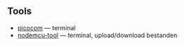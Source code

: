 
## Tools

 * [picocom](https://github.com/npat-efault/picocom) — terminal
 * [nodemcu-tool](https://www.npmjs.com/package/nodemcu-tool) — terminal, upload/download bestanden
